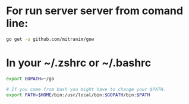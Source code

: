 # For run server server from comand line:

```bash
go get -u github.com/mitranim/gow
```

# In your ~/.zshrc or ~/.bashrc

```bash
export GOPATH=~/go

# If you come from bash you might have to change your $PATH.
export PATH=$HOME/bin:/usr/local/bin:$GOPATH/bin:$PATH
```